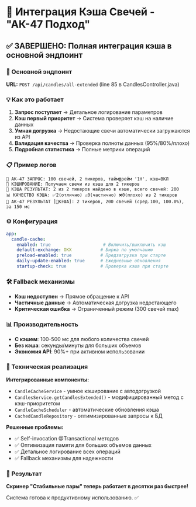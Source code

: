 # 🎯 Интеграция Кэша Свечей - "АК-47 Подход"

## ✅ ЗАВЕРШЕНО: Полная интеграция кэша в основной эндпоинт

### 🚀 Основной эндпоинт
**URL:** `POST /api/candles/all-extended` (line 85 в CandlesController.java)

### 💡 Как это работает

1. **Запрос поступает** → Детальное логирование параметров
2. **Кэш первый приоритет** → Система проверяет кэш на наличие данных  
3. **Умная догрузка** → Недостающие свечи автоматически загружаются из API
4. **Валидация качества** → Проверка полноты данных (95%/80%/плохо)
5. **Подробная статистика** → Полные метрики операций

### 📋 Пример логов

```
🎯 АК-47 ЗАПРОС: 100 свечей, 2 тикеров, таймфрейм '1H', кэш=ВКЛ
💾 КЭШИРОВАНИЕ: Получаем свечи из кэша для 2 тикеров  
🎯 КЭША РЕЗУЛЬТАТ: 2 из 2 тикеров найдено в кэше, всего свечей: 200
📊 КАЧЕСТВО КЭША: ✅2(отлично) ⚠️0(частично) ❌0(плохо) из 2 тикеров
🏁 АК-47 РЕЗУЛЬТАТ [💾КЭША]: 2 тикеров, 200 свечей (сред.100, 100.0%), за 150 мс
```

### ⚙️ Конфигурация

```yaml
app:
  candle-cache:
    enabled: true                    # Включить/выключить кэш
    default-exchange: OKX           # Биржа по умолчанию
    preload-enabled: true           # Предзагрузка при старте
    daily-update-enabled: true      # Ежедневные обновления
    startup-check: true             # Проверка кэша при старте
```

### 🛠️ Fallback механизмы

- **Кэш недоступен** → Прямое обращение к API
- **Частичные данные** → Автоматическая догрузка недостающего
- **Критическая ошибка** → Ограниченный режим (300 свечей max)

### 📊 Производительность

- **С кэшем**: 100-500 мс для любого количества свечей
- **Без кэша**: секунды/минуты для больших объемов  
- **Экономия API**: 90%+ при активном использовании

### 🔧 Техническая реализация

**Интегрированные компоненты:**
- `CandleCacheService` - умное кэширование с автодогрузкой
- `CandlesService.getCandlesExtended()` - модифицированный метод с кэш-приоритетом
- `CandleCacheScheduler` - автоматические обновления кэша
- `CachedCandleRepository` - оптимизированные запросы к БД

**Решенные проблемы:**
- ✅ Self-invocation @Transactional методов
- ✅ Оптимизация памяти для больших объемов данных
- ✅ Детальное логирование всех операций
- ✅ Fallback механизмы для надежности

### 🎯 Результат

**Скринер "Стабильные пары" теперь работает в десятки раз быстрее!**

Система готова к продуктивному использованию. ✅